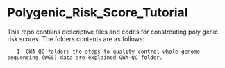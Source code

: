 # Polygenic_Risk_Score_Tutorial

This repo contains descriptive files and codes for constrcuting poly genic risk scores. The folders contents are as follows: 

       1- GWA-QC folder: the steps to quality control whole genome sequencing (WGS) data are explained GWA-QC folder. 

